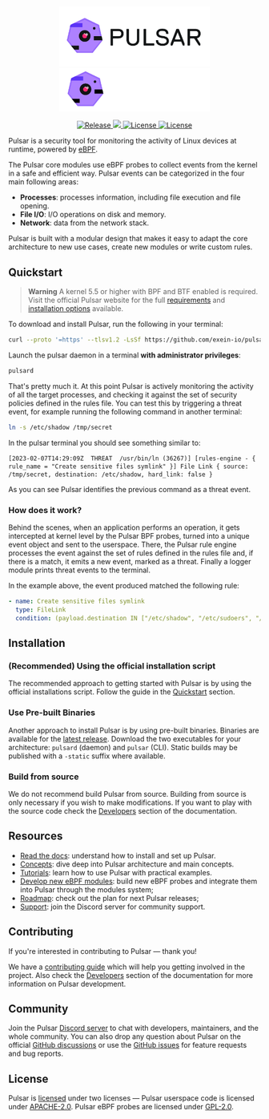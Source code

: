 <div align="center">
  <img width="300" src="assets/pulsar-logo-black.png#gh-light-mode-only" alt="Pulsar dark logo">
  <img width="300" src="assets/pulsar-logo-white.png#gh-dark-mode-only" alt="Pulsar light logo">

  <p>
    <a href="https://github.com/exein-io/pulsar/actions/workflows/release.yaml">
      <img src="https://github.com/exein-io/pulsar/actions/workflows/release.yaml/badge.svg?branch=main" alt="Release">
    </a>
    <a href="https://discord.gg/ZrySDqhBtZ"><img src="https://img.shields.io/discord/986983233256321075?color=%2331c753&logo=discord">
    <a href="https://opensource.org/licenses/Apache-2.0">
      <img src="https://img.shields.io/badge/License-Apache_2.0-blue.svg" alt="License">
      <img src="https://img.shields.io/badge/License-GPL--2.0-blue.svg" alt="License">
    </a>
  </p>
</div>

Pulsar is a security tool for monitoring the activity of Linux devices at runtime, powered by [eBPF](https://ebpf.io/).

The Pulsar core modules use eBPF probes to collect events from the kernel in a safe and efficient way. Pulsar events can be categorized in the four main following areas:

- **Processes**: processes information, including file execution and file opening.
- **File I/O**: I/O operations on disk and memory.
- **Network**: data from the network stack.

Pulsar is built with a modular design that makes it easy to adapt the core architecture to new use cases, create new modules or write custom rules.

## Quickstart

> **Warning**
> A kernel 5.5 or higher with BPF and BTF enabled is required. Visit the official Pulsar website for the full [requirements](https://pulsar.sh/docs/faq/kernel-requirements/) and [installation options](https://pulsar.sh/docs/getting-started/installation) available.

To download and install Pulsar, run the following in your terminal:

```sh
curl --proto '=https' --tlsv1.2 -LsSf https://github.com/exein-io/pulsar/releases/latest/download/pulsar-install.sh | sh
```

Launch the pulsar daemon in a terminal **with administrator privileges**:

```sh
pulsard
```

That's pretty much it. At this point Pulsar is actively monitoring the activity of all the target processes, and checking it against the set of security policies defined in the rules file. You can test this by triggering a threat event, for example running the following command in another terminal:

```sh
ln -s /etc/shadow /tmp/secret
```

In the pulsar terminal you should see something similar to:

```console
[2023-02-07T14:29:09Z  THREAT  /usr/bin/ln (36267)] [rules-engine - { rule_name = "Create sensitive files symlink" }] File Link { source: /tmp/secret, destination: /etc/shadow, hard_link: false }
```

As you can see Pulsar identifies the previous command as a threat event.

### How does it work?

Behind the scenes, when an application performs an operation, it gets intercepted at kernel level by the Pulsar BPF probes, turned into a unique event object and sent to the userspace. There, the Pulsar rule engine processes the event against the set of rules defined in the rules file and, if there is a match, it emits a new event, marked as a threat. Finally a logger module prints threat events to the terminal.

In the example above, the event produced matched the following rule:

```yaml
- name: Create sensitive files symlink
  type: FileLink
  condition: (payload.destination IN ["/etc/shadow", "/etc/sudoers", "/etc/pam.conf", "/etc/security/pwquality.conf"] OR payload.destination STARTS_WITH "/etc/sudoers.d/" OR payload.destination STARTS_WITH "/etc/pam.d") AND payload.hard_link == "false"
```

## Installation

### (Recommended) Using the official installation script

The recommended approach to getting started with Pulsar is by using the official installations script. Follow the guide in the [Quickstart](#quickstart) section.

### Use Pre-built Binaries

Another approach to install Pulsar is by using pre-built binaries. Binaries are available for the [latest release](https://github.com/exein-io/pulsar/releases/latest). Download the two executables for your architecture: `pulsard` (daemon) and `pulsar` (CLI). Static builds may be published with a `-static` suffix where available.

### Build from source

We do not recommend build Pulsar from source. Building from source is only necessary if you wish to make modifications. If you want to play with the source code check the [Developers](https://pulsar.sh/docs/category/developers) section of the documentation.

## Resources

- [Read the docs](https://pulsar.sh/docs): understand how to install and set up Pulsar.
- [Concepts](https://pulsar.sh/docs/category/concepts): dive deep into Pulsar architecture and main concepts.
- [Tutorials](https://pulsar.sh/docs/category/tutorials): learn how to use Pulsar with practical examples.
- [Develop new eBPF modules](https://pulsar.sh/docs/developers/tutorials/create-ebpf-probe-module): build new eBPF probes and integrate them into Pulsar through the modules system;
- [Roadmap](https://github.com/orgs/exein-io/projects/14): check out the plan for next Pulsar releases;
- [Support](https://discord.gg/MQgaTPef7a): join the Discord server for community support.

## Contributing

If you're interested in contributing to Pulsar — thank you!

We have a [contributing guide](CONTRIBUTING.md) which will help you getting involved in the project. Also check the [Developers](https://pulsar.sh/docs/category/developers) section of the documentation for more information on Pulsar development.

## Community

Join the Pulsar [Discord server](https://discord.gg/MQgaTPef7a) to chat with developers, maintainers, and the whole community. You can also drop any question about Pulsar on the official [GitHub discussions](https://github.com/exein-io/pulsar/discussions) or use the [GitHub issues](https://github.com/exein-io/pulsar/issues) for feature requests and bug reports.

## License

Pulsar is [licensed](./LICENSE) under two licenses — Pulsar userspace code is licensed under [APACHE-2.0](./LICENSES/LICENSE-APACHE-2.0). Pulsar eBPF probes are licensed under [GPL-2.0](./LICENSES/LICENSE-GPL-2.0).
